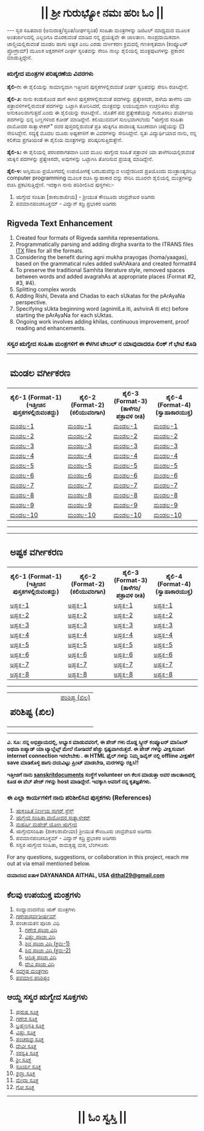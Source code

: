 <center><h1 class="KannadaText">|| ಶ್ರೀ ಗುರುಭ್ಯೋ ನಮಃ  ಹರಿಃ ಓಂ ||</h1></center>
---
ಸ್ವರ ಸಹಿತವಾದ (ಅನುದಾತ್ತ/ಸ್ವರಿತ/ದೀರ್ಘಸ್ವರಿತ) ಸಂಹಿತಾ ಮಂತ್ರಗಳನ್ನು ಡಿಜಿಟಲ್ ಮಾಧ್ಯಮದ ಮೂಲಕ ಅಂತರ್ಜಾಲದಲ್ಲಿ ಎಲ್ಲರಿಗೂ ದೊರಕುವಂತೆ ಮಾಡಿದ ನನ್ನ ಪ್ರಯತ್ನವೇ ಈ ಜಾಲತಾಣ. ಸಾಂಪ್ರದಾಯಿಕವಾಗಿ ಚಾಲ್ತಿಯಲ್ಲಿರುವಂತೆ ಮಂಡಲ ಹಾಗು ಅಷ್ಟಕ ಎಂಬ ಎರಡು ವರ್ಗೀಕರಣ ಕ್ರಮದಲ್ಲಿ ಗಣಕೀಕೃತವಾಗಿ (ಕಂಪ್ಯೂಟರ್ ಪ್ರೋಗ್ರಾಮ್) ಮೂಲಕ ಅಕ್ಷರಗಳಿಗೆ ದೀರ್ಘ ಸ್ವರಿತವನ್ನು ಸೇರಿಸಿ ನಾಲ್ಕು ಶೈಲಿಯಲ್ಲಿ ಮಂತ್ರಪುಟಗಳನ್ನು ಪ್ರಕಾಶನ ಮಾಡುತ್ತಿದ್ದೇನೆ.

### ಋಗ್ವೇದ ಮಂತ್ರಗಳ ಪರಿಷ್ಕರಣೆಯ ವಿವರಗಳು

<b>ಶೈಲಿ-೧:</b> ಈ ಶೈಲಿಯನ್ನು ಸಾಮಾನ್ಯವಾಗಿ ಇತ್ತೀಚಿನ ಪುಸ್ತಕಗಳಲ್ಲಿರುವಂತೆ ದೀರ್ಘ ಸ್ವರಿತವನ್ನು ಸೇರಿಸಿ ರಚಿಸಿದ್ದೇನೆ.

<b>ಶೈಲಿ-೨:</b> ನಾನು ಕಂಡುಕೊಂಡ ಹಾಗೆ ಈಗಿನ ಪುಸ್ತಕಗಳಲ್ಲಿರುವಂತೆ ಪದಗಳನ್ನು ಪ್ರತ್ಯೇಕಿಸದೇ, ಹಳೆಯ ತಾಳೆಗರಿ ಯಾ ಪತ್ರಾವಳಿಗಳಲ್ಲಿರುವಂತೆ ಪದಗಳನ್ನು ಒಟ್ಟಾಗಿ ತೋರಿಸಿದರೆ, ಮಂತ್ರವನ್ನು ಲಯಬದ್ದವಾಗಿ ಉಚ್ಚರಿಸಲು ಹೆಚ್ಚು ಅನುಕೂಲವಾಗುತ್ತದೆ ಎಂದು ಈ ಶೈಲಿಯನ್ನು ರಚಿಸಿದ್ದೇನೆ.. ಜೊತೆಗೆ ಪದ ಪ್ರತ್ಯೇಕತೆಯನ್ನು ಗುರುತಿಸಲು ಪರ್ಯಾಯ ಪದಗಳನ್ನು ಭಿನ್ನ ಬಣ್ಣಗಳಿಂದ ಕೋಡ್ ಮಾಡಿದ್ದೇನೆ. ಕಲಿಯುವವರಿಗೆ ಸುಲಭವಾಗಲೆಂದು "ಋಗ್ವೇದ ಸಂಹಿತಾ ದಾಮೋದರ  ಸಾತ್ವಾಳೇಕರ್" ರವರ ಪುಸ್ತದಲ್ಲಿರುವಂತೆ ಪ್ರತಿ ಋಕ್ಕಿಗೂ ಪಾದಾಂತ್ಯ ಸೂಚಕವಾಗಿ ಚಿಹ್ನೆಯನ್ನು (¦) ಸೇರಿಸಿದ್ದೇನೆ. ಸದ್ಯಕ್ಕೆ ಮೊದಲ ಮೂರು ಅಷ್ಟಕಗಳಿಗೆ ಈ ವಿವರಗಳನ್ನು ಸೇರಿಸಿದ್ದೇನೆ. ಸ್ವತಃ ವಿದ್ಯಾರ್ಥಿಯಾದ ನಾನು, ನನ್ನ ಕಲಿಕೆಯ ಪ್ರಗತಿಯಂತೆ ಈ ಶೈಲಿಯ ಮಂತ್ರಗಳನ್ನು ಪರಿಷ್ಕರಿಸುತ್ತಿರುತ್ತೇನೆ.

<b>ಶೈಲಿ-೩:</b> ಈ ಶೈಲಿಯಲ್ಲಿ ಪರಂಪರಾಗತವಾಗಿ ಬಂದ ಮೂಲ ಋಗ್ವೇದ ಸಂಹಿತೆ ಪತ್ರಾವಳಿ ಯಾ ತಾಳೆಗರಿಯಲ್ಲಿರುವಂತೆ ಋಕ್ಕಿನ ಪದಗಳನ್ನು ಪ್ರತ್ಯೇಕಿಸದೇ, ಅವುಗಳನ್ನು ಒಟ್ಟಾಗಿಸಿ ತೋರಿಸುವ ಪ್ರಯತ್ನ ಮಾಡಿದ್ದೇನೆ.

<b>ಶೈಲಿ-೪:</b> ಅಗ್ನಿಮುಖ ಪ್ರಯೋಗದಲ್ಲಿ ಉಪಯೋಗಕ್ಕೆ ಬರಬಹುದೆನ್ನುವ ಉದ್ದೇಶದಿಂದ ಪ್ರತಿಯೊಂದು ಮಂತ್ರಾಂತ್ಯದಲ್ಲೂ computer programming ಮೂಲಕ ರಚಿಸಿ ಸ್ವಾಹಾಕಾರ ವನ್ನು ಸೇರಿಸಿ ಮೂರನೇ ಶೈಲಿಯಲ್ಲಿ ಮಂತ್ರಗಳನ್ನು ರಚಿಸಿ ಪ್ರಕಟಿಸುತ್ತಿದ್ದೇನೆ. ಇದಕ್ಕಾಗಿ ನಾನು ಪರಿಶೀಲಿಸಿದ ಪುಸ್ತಗಳು:- 
1.	ಋಗ್ವೇದ ಸಂಹಿತಾ [ಶಾಕಲಶಾಖೀಯ] - ಶ್ರೀಯುತ ಕೌಂಜೂರು ಚಂದ್ರಶೇಖರ ಅಡಿಗರು
2.	ಪವಮಾನಪಂಚಸೂಕ್ತಮ್ - ವಿದ್ವಾನ್ ಕದ್ರಿ ಪ್ರಭಾಕರ ಅಡಿಗರು

## Rigveda Text Enhancement
1.	Created four formats of Rigveda samhita representations.
2.	Programmatically parsing and adding dIrgha svarita to the ITRANS files [ITX](https://sanskritdocuments.org/doc_veda/) files for all the formats.
3.	Considering the benefit during agni mukha prayogas (homa/yaagas), based on the grammatical rules added svAhAkara and created format#4 
4.	To preserve the traditional Samhita literature style, removed spaces between words and added avagrahAs at appropriate places (Format #2, #3, #4).
5.	Splitting complex words
6.	Adding Rishi, Devata and Chadas to each sUkatas for the pArAyaNa perspective.
7.	Specifying sUkta beginning word (agnimILa iti, ashvinA iti etc) before starting the pArAyaNa for each sUktas.
8.	Ongoing work involves adding khilas, continuous improvement, proof reading and enhancements.

### ಸಸ್ವರ ಋಗ್ವೇದ ಸಂಹಿತಾ ಮಂತ್ರಗಳಿಗೆ  ಈ ಕೆಳಗಿನ ಟೇಬಲ್ ನ ಯಾವುದಾದರೂ ಲಿಂಕ್ ಗೆ ಭೇಟಿ ಕೊಡಿ

<table style="width:100%">
	<tr valign="top">
		<td colspan="4">
			<h2>ಮಂಡಲ ವರ್ಗೀಕರಣ</h2>
		</td>
	</tr>
	<tr>
		<th>ಶೈಲಿ-1 (Format-1)<br>(ಇತ್ತೀಚಿನ ಪುಸ್ತಕಗಳಲ್ಲಿರುವಂತದ್ದು)</th>
		<th>ಶೈಲಿ-2 (Format-2)<br>(ಕಲಿಯುವರಿಗಾಗಿ)</th>
		<th>ಶೈಲಿ-3 (Format-3)<br>(ತಾಳೆಗರಿ/ಪತ್ರಾವಳಿ ರೀತಿ)</th>
		<th>ಶೈಲಿ-4 (Format-4)<br>(ಸ್ವಾಹಾಕಾರಯುಕ್ತ)</th>
	</tr>
	<tr>
		<td><a href="https://daithal.github.io/saswara-rigveda/Rigveda/RVS-Kannada-F1-M01.html">ಮಂಡಲ-1</a></td>
		<td><a href="https://daithal.github.io/saswara-rigveda/Rigveda/RVS-Kannada-F2-M01.html">ಮಂಡಲ-1</a></td>
		<td><a href="https://daithal.github.io/saswara-rigveda/Rigveda/RVS-Kannada-F3-M01.html">ಮಂಡಲ-1</a></td>
		<td><a href="https://daithal.github.io/saswara-rigveda/Rigveda/RVS-Kannada-F4-M01.html">ಮಂಡಲ-1</a></td>
	</tr>
	<tr>
		<td><a href="https://daithal.github.io/saswara-rigveda/Rigveda/RVS-Kannada-F1-M02.html">ಮಂಡಲ-2</a></td>
		<td><a href="https://daithal.github.io/saswara-rigveda/Rigveda/RVS-Kannada-F2-M02.html">ಮಂಡಲ-2</a></td>
		<td><a href="https://daithal.github.io/saswara-rigveda/Rigveda/RVS-Kannada-F3-M02.html">ಮಂಡಲ-2</a></td>
		<td><a href="https://daithal.github.io/saswara-rigveda/Rigveda/RVS-Kannada-F4-M02.html">ಮಂಡಲ-2</a></td>
	</tr>
	<tr>
		<td><a href="https://daithal.github.io/saswara-rigveda/Rigveda/RVS-Kannada-F1-M03.html">ಮಂಡಲ-3</a></td>
		<td><a href="https://daithal.github.io/saswara-rigveda/Rigveda/RVS-Kannada-F2-M03.html">ಮಂಡಲ-3</a></td>
		<td><a href="https://daithal.github.io/saswara-rigveda/Rigveda/RVS-Kannada-F3-M03.html">ಮಂಡಲ-3</a></td>
		<td><a href="https://daithal.github.io/saswara-rigveda/Rigveda/RVS-Kannada-F4-M03.html">ಮಂಡಲ-3</a></td>
	</tr>
	<tr>
		<td><a href="https://daithal.github.io/saswara-rigveda/Rigveda/RVS-Kannada-F1-M04.html">ಮಂಡಲ-4</a></td>
		<td><a href="https://daithal.github.io/saswara-rigveda/Rigveda/RVS-Kannada-F2-M04.html">ಮಂಡಲ-4</a></td>
		<td><a href="https://daithal.github.io/saswara-rigveda/Rigveda/RVS-Kannada-F3-M04.html">ಮಂಡಲ-4</a></td>
		<td><a href="https://daithal.github.io/saswara-rigveda/Rigveda/RVS-Kannada-F4-M04.html">ಮಂಡಲ-4</a></td>
	</tr>
	<tr>
		<td><a href="https://daithal.github.io/saswara-rigveda/Rigveda/RVS-Kannada-F1-M05.html">ಮಂಡಲ-5</a></td>
		<td><a href="https://daithal.github.io/saswara-rigveda/Rigveda/RVS-Kannada-F2-M05.html">ಮಂಡಲ-5</a></td>
		<td><a href="https://daithal.github.io/saswara-rigveda/Rigveda/RVS-Kannada-F3-M05.html">ಮಂಡಲ-5</a></td>
		<td><a href="https://daithal.github.io/saswara-rigveda/Rigveda/RVS-Kannada-F4-M05.html">ಮಂಡಲ-5</a></td>
	</tr>
	<tr>
		<td><a href="https://daithal.github.io/saswara-rigveda/Rigveda/RVS-Kannada-F1-M06.html">ಮಂಡಲ-6</a></td>
		<td><a href="https://daithal.github.io/saswara-rigveda/Rigveda/RVS-Kannada-F2-M06.html">ಮಂಡಲ-6</a></td>
		<td><a href="https://daithal.github.io/saswara-rigveda/Rigveda/RVS-Kannada-F3-M06.html">ಮಂಡಲ-6</a></td>
		<td><a href="https://daithal.github.io/saswara-rigveda/Rigveda/RVS-Kannada-F4-M06.html">ಮಂಡಲ-6</a></td>
	</tr>
	<tr>
		<td><a href="https://daithal.github.io/saswara-rigveda/Rigveda/RVS-Kannada-F1-M07.html">ಮಂಡಲ-7</a></td>
		<td><a href="https://daithal.github.io/saswara-rigveda/Rigveda/RVS-Kannada-F2-M07.html">ಮಂಡಲ-7</a></td>
		<td><a href="https://daithal.github.io/saswara-rigveda/Rigveda/RVS-Kannada-F3-M07.html">ಮಂಡಲ-7</a></td>
		<td><a href="https://daithal.github.io/saswara-rigveda/Rigveda/RVS-Kannada-F4-M07.html">ಮಂಡಲ-7</a></td>
	</tr>
	<tr>
		<td><a href="https://daithal.github.io/saswara-rigveda/Rigveda/RVS-Kannada-F1-M08.html">ಮಂಡಲ-8</a></td>
		<td><a href="https://daithal.github.io/saswara-rigveda/Rigveda/RVS-Kannada-F2-M08.html">ಮಂಡಲ-8</a></td>
		<td><a href="https://daithal.github.io/saswara-rigveda/Rigveda/RVS-Kannada-F3-M08.html">ಮಂಡಲ-8</a></td>
		<td><a href="https://daithal.github.io/saswara-rigveda/Rigveda/RVS-Kannada-F4-M08.html">ಮಂಡಲ-8</a></td>
	</tr>
	<tr>
		<td><a href="https://daithal.github.io/saswara-rigveda/Rigveda/RVS-Kannada-F1-M09.html">ಮಂಡಲ-9</a></td>
		<td><a href="https://daithal.github.io/saswara-rigveda/Rigveda/RVS-Kannada-F2-M09.html">ಮಂಡಲ-9</a></td>
		<td><a href="https://daithal.github.io/saswara-rigveda/Rigveda/RVS-Kannada-F3-M09.html">ಮಂಡಲ-9</a></td>
		<td><a href="https://daithal.github.io/saswara-rigveda/Rigveda/RVS-Kannada-F4-M09.html">ಮಂಡಲ-9</a></td>
	</tr>
	<tr>
		<td><a href="https://daithal.github.io/saswara-rigveda/Rigveda/RVS-Kannada-F1-M10.html">ಮಂಡಲ-10</a></td>
		<td><a href="https://daithal.github.io/saswara-rigveda/Rigveda/RVS-Kannada-F2-M10.html">ಮಂಡಲ-10</a></td>
		<td><a href="https://daithal.github.io/saswara-rigveda/Rigveda/RVS-Kannada-F3-M10.html">ಮಂಡಲ-10</a></td>
		<td><a href="https://daithal.github.io/saswara-rigveda/Rigveda/RVS-Kannada-F4-M10.html">ಮಂಡಲ-10</a></td>
	</tr>
</table>

<hr>

<table style="width:100%">
	<tr valign="top">
		<td colspan="4">
			<h2>ಅಷ್ಟಕ ವರ್ಗೀಕರಣ</h2>
		</td>
	</tr>
	<tr>
		<th>ಶೈಲಿ-1 (Format-1)<br>(ಇತ್ತೀಚಿನ ಪುಸ್ತಕಗಳಲ್ಲಿರುವಂತದ್ದು)</th>
		<th>ಶೈಲಿ-2 (Format-2)<br>(ಕಲಿಯುವರಿಗಾಗಿ)</th>
		<th>ಶೈಲಿ-3 (Format-3)<br>(ತಾಳೆಗರಿ/ಪತ್ರಾವಳಿ ರೀತಿ)</th>
		<th>ಶೈಲಿ-4 (Format-4)<br>(ಸ್ವಾಹಾಕಾರಯುಕ್ತ)</th>
	</tr>
	<tr>
		<td><a href="https://daithal.github.io/saswara-rigveda/Rigveda/RVS-Kannada-F1-A01.html">ಅಷ್ಟಕ-1</a></td>
		<td><a href="https://daithal.github.io/saswara-rigveda/Rigveda/RVS-Kannada-F2-A01.html">ಅಷ್ಟಕ-1</a></td>
		<td><a href="https://daithal.github.io/saswara-rigveda/Rigveda/RVS-Kannada-F3-A01.html">ಅಷ್ಟಕ-1</a></td>
		<td><a href="https://daithal.github.io/saswara-rigveda/Rigveda/RVS-Kannada-F4-A01.html">ಅಷ್ಟಕ-1</a></td>
	</tr>
	<tr>
		<td><a href="https://daithal.github.io/saswara-rigveda/Rigveda/RVS-Kannada-F1-A02.html">ಅಷ್ಟಕ-2</a></td>
		<td><a href="https://daithal.github.io/saswara-rigveda/Rigveda/RVS-Kannada-F2-A02.html">ಅಷ್ಟಕ-2</a></td>
		<td><a href="https://daithal.github.io/saswara-rigveda/Rigveda/RVS-Kannada-F3-A02.html">ಅಷ್ಟಕ-2</a></td>
		<td><a href="https://daithal.github.io/saswara-rigveda/Rigveda/RVS-Kannada-F4-A02.html">ಅಷ್ಟಕ-2</a></td>
	</tr>
	<tr>
		<td><a href="https://daithal.github.io/saswara-rigveda/Rigveda/RVS-Kannada-F1-A03.html">ಅಷ್ಟಕ-3</a></td>
		<td><a href="https://daithal.github.io/saswara-rigveda/Rigveda/RVS-Kannada-F2-A03.html">ಅಷ್ಟಕ-3</a></td>
		<td><a href="https://daithal.github.io/saswara-rigveda/Rigveda/RVS-Kannada-F3-A03.html">ಅಷ್ಟಕ-3</a></td>
		<td><a href="https://daithal.github.io/saswara-rigveda/Rigveda/RVS-Kannada-F4-A03.html">ಅಷ್ಟಕ-3</a></td>
	</tr>
	<tr>
		<td><a href="https://daithal.github.io/saswara-rigveda/Rigveda/RVS-Kannada-F1-A04.html">ಅಷ್ಟಕ-4</a></td>
		<td><a href="https://daithal.github.io/saswara-rigveda/Rigveda/RVS-Kannada-F2-A04.html">ಅಷ್ಟಕ-4</a></td>
		<td><a href="https://daithal.github.io/saswara-rigveda/Rigveda/RVS-Kannada-F3-A04.html">ಅಷ್ಟಕ-4</a></td>
		<td><a href="https://daithal.github.io/saswara-rigveda/Rigveda/RVS-Kannada-F4-A04.html">ಅಷ್ಟಕ-4</a></td>
	</tr>
	<tr>
		<td><a href="https://daithal.github.io/saswara-rigveda/Rigveda/RVS-Kannada-F1-A05.html">ಅಷ್ಟಕ-5</a></td>
		<td><a href="https://daithal.github.io/saswara-rigveda/Rigveda/RVS-Kannada-F2-A05.html">ಅಷ್ಟಕ-5</a></td>
		<td><a href="https://daithal.github.io/saswara-rigveda/Rigveda/RVS-Kannada-F3-A05.html">ಅಷ್ಟಕ-5</a></td>
		<td><a href="https://daithal.github.io/saswara-rigveda/Rigveda/RVS-Kannada-F4-A05.html">ಅಷ್ಟಕ-5</a></td>
	</tr>
	<tr>
		<td><a href="https://daithal.github.io/saswara-rigveda/Rigveda/RVS-Kannada-F1-A06.html">ಅಷ್ಟಕ-6</a></td>
		<td><a href="https://daithal.github.io/saswara-rigveda/Rigveda/RVS-Kannada-F2-A06.html">ಅಷ್ಟಕ-6</a></td>
		<td><a href="https://daithal.github.io/saswara-rigveda/Rigveda/RVS-Kannada-F3-A06.html">ಅಷ್ಟಕ-6</a></td>
		<td><a href="https://daithal.github.io/saswara-rigveda/Rigveda/RVS-Kannada-F4-A06.html">ಅಷ್ಟಕ-6</a></td>
	</tr>
	<tr>
		<td><a href="https://daithal.github.io/saswara-rigveda/Rigveda/RVS-Kannada-F1-A07.html">ಅಷ್ಟಕ-7</a></td>
		<td><a href="https://daithal.github.io/saswara-rigveda/Rigveda/RVS-Kannada-F2-A07.html">ಅಷ್ಟಕ-7</a></td>
		<td><a href="https://daithal.github.io/saswara-rigveda/Rigveda/RVS-Kannada-F3-A07.html">ಅಷ್ಟಕ-7</a></td>
		<td><a href="https://daithal.github.io/saswara-rigveda/Rigveda/RVS-Kannada-F4-A07.html">ಅಷ್ಟಕ-7</a></td>
	</tr>
	<tr>
		<td><a href="https://daithal.github.io/saswara-rigveda/Rigveda/RVS-Kannada-F1-A08.html">ಅಷ್ಟಕ-8</a></td>
		<td><a href="https://daithal.github.io/saswara-rigveda/Rigveda/RVS-Kannada-F2-A08.html">ಅಷ್ಟಕ-8</a></td>
		<td><a href="https://daithal.github.io/saswara-rigveda/Rigveda/RVS-Kannada-F3-A08.html">ಅಷ್ಟಕ-8</a></td>
		<td><a href="https://daithal.github.io/saswara-rigveda/Rigveda/RVS-Kannada-F4-A08.html">ಅಷ್ಟಕ-8</a></td>
	</tr>
</table>

<hr>

<table style="width:100%">
	<tr valign="top">
		<td>
			<h2>ಪರಿಶಿಷ್ಟ (ಖಿಲ)</h2>
		</td>
		<td style="text-align: center"><a href="https://daithal.github.io/saswara-rigveda/Rigveda/RVKHILA(Kannada).html">ಪರಿಶಿಷ್ಟ (ಖಿಲ)</a></td>
	</tr>
</table>	

<hr>

**ವಿ. ಸೂ: ನನ್ನ ಅಭಿಪ್ರಾಯದಲ್ಲಿ, ಅಭ್ಯಾಸ ಮಾಡುವವರಿಗೆ, ಈ ಪೇಜ್ ಗಳು ದೊಡ್ಡ ಸ್ಕ್ರೀನ್ ಕಂಪ್ಯೂಟರ್ ಮಾನಿಟರ್ ಅಥವಾ ಐಪ್ಯಾಡ್ ಯಾ ಟ್ಯಾಬ್ಲೆಟ್ಸ್ ಮೇಲೆ ನೋಡಿದರೆ ಹೆಚ್ಚು ಸ್ಪಷ್ಟವಾಗಿರುತ್ತದೆ.  ಈ ಪೇಜ್ ಗಳನ್ನು ವೀಕ್ಷಿಸುವಾಗ internet connection ಇರಲೇಬೇಕು . ಈ HTML ಫೈಲ್ ಗಳನ್ನು  ನಿಮ್ಮ ಡಿವೈಸ್ ನಲ್ಲಿ offline ವೀಕ್ಷಣೆಗೆ save ಮಾಡಿಕೊಳ್ಳಿ ಹಾಗು ದಯವಿಟ್ಟು ಪ್ರಿಂಟ್ ಮಾಡಬೇಡಿ, ಮರಗಳನ್ನು ರಕ್ಷಿಸಿ!!**

**ಇತ್ತೀಚಿಗೆ ನಾನು [sanskritdocuments](https://sanskritdocuments.org/kannada/) ಸಂಸ್ಥೆಗೆ volunteer ಆಗಿ ಕೆಲಸ ಮಾಡುತ್ತಾ ಅವರ ಜಾಲತಾಣದಲ್ಲಿ ಕೂಡ ಈ  ವೆಬ್ ಪೇಜ್ ಗಳನ್ನು host ಮಾಡಿದ್ದೇನೆ. ಇದಕ್ಕಾಗಿ ಅವರಿಗೆ ನನ್ನ ಕೃತಜ್ಞತೆಗಳು.**

### ಈ ಎಲ್ಲಾ ಕಾರ್ಯಗಳಿಗೆ  ನಾನು ಪರಿಶೀಲಿಸಿದ ಪುಸ್ತಕಗಳು (References)
1.	[ಋಕ್ಸಂಹಿತೆ ನಿರ್ಣಯ ಸಾಗರ್ ಪ್ರೆಸ್ಸ್](https://archive.org/details/RikSamhitaDamagedAndTornNirnayaSagarPress/page/n115/mode/2up) 
2.	[ಋಗ್ವೇದ ಸಂಹಿತಾ ದಾಮೋದರ  ಸಾತ್ವಾಳೇಕರ್](https://archive.org/details/OhON_rigveda-samhita-damodar-satavalekar)
3.	[ಮಹರ್ಷಿ ಮಹೇಶ್ ಯೋಗಿ ಋಗ್ವೇದ ](http://vedicreserve.miu.edu/rk_veda.htm)
4.	ಋಗ್ವೇದಸಂಹಿತಾ (ಶಾಕಲಶಾಖೀಯಾ) ಶ್ರೀಯುತ ಕೌಂಜೂರು ಚಂದ್ರಶೇಖರ ಅಡಿಗರು
5.	ಪವಮಾನಪಂಚಸೂಕ್ತಮ್ - ವಿದ್ವಾನ್ ಕದ್ರಿ ಪ್ರಭಾಕರ ಅಡಿಗರು
6.	ಸಸ್ವರ ಋಗ್ವೇದ ಸಂಹಿತಾ, ರಾಮಕೃಷ್ಣ ಮಠ, ಬೆಂಗಳೂರು

For any questions, suggestions, or collaboration in this project, reach me out at via email mentioned below.

**ದಯಾನಂದ ಐತಾಳ  DAYANANDA AITHAL, USA <dithal29@gmail.com>**

## ಕೆಲವು ಉಪಯುಕ್ತ ಮಂತ್ರಗಳು
1.	ಸಂಧ್ಯಾವಂದನೆಯ ಋಕ್ ಮಂತ್ರಗಳು
2.	<a href="https://daithal.github.io/saswara-rigveda/VisheshaSuktas/gaNeshAtharvashIrSha(Kannada).html">ಗಣೇಶಾಥರ್ವಶೀರ್ಷ‌ಮ್</a>
3.	ಪಂಚಾಯತನ ಪೂಜಾ ವಿಧಿ
	1.	<a href="https://daithal.github.io/saswara-rigveda/Panchayatana/gaNesha-Panchayatana(Kannada).html">ಗಣೇಶ ಪೂಜಾ ವಿಧಿ</a>
	2.	<a href="https://daithal.github.io/saswara-rigveda/Panchayatana/viShNu-Panchayatana(Kannada).html">ವಿಷ್ಣು ಪೂಜಾ ವಿಧಿ</a>
	3.	<a href="https://daithal.github.io/saswara-rigveda/Panchayatana/shiva-Panchayatana-1(Kannada).html">ಶಿವ ಪೂಜಾ ವಿಧಿ (ಕ್ರಮ-1)</a>
	4.	<a href="https://daithal.github.io/saswara-rigveda/Panchayatana/shiva-Panchayatana-2(Kannada).html">ಶಿವ ಪೂಜಾ ವಿಧಿ (ಕ್ರಮ-2)</a>
	5.	<a href="https://daithal.github.io/saswara-rigveda/Panchayatana/Aditya-Panchayatana(Kannada).html">ಆದಿತ್ಯ ಪೂಜಾ ವಿಧಿ</a>
	6.	<a href="https://daithal.github.io/saswara-rigveda/Panchayatana/devi-Panchayatana(Kannada).html">ದೇವಿ ಪೂಜಾ ವಿಧಿ</a>
4.	<a href="https://daithal.github.io/saswara-rigveda/VisheshaSuktas/navagraha-mantras(Kannada).html">ನವಗ್ರಹ ಮಂತ್ರಗಳು</a>
5.	<a href="https://daithal.github.io/saswara-rigveda/VisheshaSuktas/pavamAna-parishiShTam(Kannada).html">ಪವಮಾನ ಪರಿಶಿಷ್ಟಂ</a>

[1]: https://daithal.github.io/saswara-rigveda/VisheshaSuktas/sandhyA-RikMantrani(Kannada).html

## ಆಯ್ದ ಸಸ್ವರ ಋಗ್ವೇದ ಸೂಕ್ತಗಳು
1.	<a href="https://daithal.github.io/saswara-rigveda/VisheshaSuktas/puruSha-sUkta(Kannada).html">ಪುರುಷ ಸೂಕ್ತ</a>
2.	<a href="https://daithal.github.io/saswara-rigveda/VisheshaSuktas/gaNesha-sUkta(Kannada).html">ಗಣೇಶ ಸೂಕ್ತ</a>
3.	<a href="https://daithal.github.io/saswara-rigveda/VisheshaSuktas/brahmaNaspati-sUkta(Kannada).html">ಬ್ರಹ್ಮಣಸ್ಪತಿ ಸೂಕ್ತ</a>
4.	<a href="https://daithal.github.io/saswara-rigveda/VisheshaSuktas/viShNu-sUkta(Kannada).html">ವಿಷ್ಣು ಸೂಕ್ತ</a>
5.	<a href="https://daithal.github.io/saswara-rigveda/VisheshaSuktas/paMcharudra-sUkta(Kannada).html">ಪಂಚರುದ್ರ ಸೂಕ್ತ</a>
6.	<a href="https://daithal.github.io/saswara-rigveda/VisheshaSuktas/devI-sUkta(Kannada).html">ದೇವೀ ಸೂಕ್ತ</a>
7.	<a href="https://daithal.github.io/saswara-rigveda/VisheshaSuktas/sarasvati-sUkta(Kannada).html">ಸರಸ್ವತಿ ಸೂಕ್ತ</a>
8.	<a href="https://daithal.github.io/saswara-rigveda/VisheshaSuktas/shrI-sUkta(kannada).html">ಶ್ರೀ ಸೂಕ್ತ</a>
9.	<a href="https://daithal.github.io/saswara-rigveda/VisheshaSuktas/sUrya-sUkta(Kannada).html">ಸೂರ್ಯ ಸೂಕ್ತ</a>
10.	<a href="https://daithal.github.io/saswara-rigveda/VisheshaSuktas/shraddhA-sUkta(Kannada).html">ಶ್ರದ್ಧಾ ಸೂಕ್ತ</a>
11.	<a href="https://daithal.github.io/saswara-rigveda/VisheshaSuktas/medhA-sUkta(Kannada).html">ಮೇಧಾ ಸೂಕ್ತ</a>
12.	<a href="https://daithal.github.io/saswara-rigveda/VisheshaSuktas/go-sUkta(Kannada).html">ಗೋ ಸೂಕ್ತ</a>

<hr>

<center><h1>|| ಓಂ ಸ್ವಸ್ತಿ ||</h1></center>